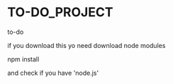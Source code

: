 # TO-DO_PROJECT
to-do


if you download this yo need download node modules


npm install


and check if you have 'node.js'
